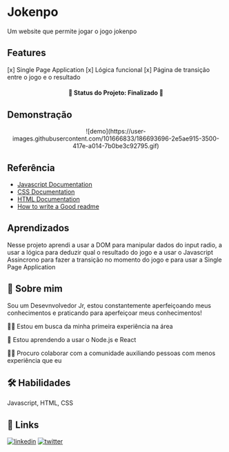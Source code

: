 # Jokenpo

Um website que permite jogar o jogo jokenpo

## Features

 [x]  Single Page Application
 [x]  Lógica funcional
 [x]  Página de transição entre o jogo e o resultado

<h4 align="center"> 
 🚧  Status do Projeto: Finalizado  🚧
</h4>

 
## Demonstração

<p align="center"> 
![demo](https://user-images.githubusercontent.com/101666833/186693696-2e5ae915-3500-417e-a014-7b0be3c92795.gif)
</p>


## Referência

 - [Javascript Documentation](https://developer.mozilla.org/pt-BR/docs/Web/JavaScript)
 - [CSS Documentation](https://developer.mozilla.org/pt-BR/docs/Web/CSS)
 - [HTML Documentation](https://developer.mozilla.org/pt-BR/docs/Web/HTML)
 - [How to write a Good readme](https://bulldogjob.com/news/449-how-to-write-a-good-readme-for-your-github-project)


## Aprendizados

Nesse projeto aprendi a usar a DOM para manipular dados do input radio, a usar a lógica para deduzir qual o resultado do jogo e a usar o Javascript Assincrono para fazer a transição no momento do jogo e para usar a Single Page Application


## 🚀 Sobre mim

Sou um Desevnvolvedor Jr, estou constantemente aperfeiçoando meus conhecimentos e praticando para aperfeiçoar meus conhecimentos!



👩‍💻 Estou em busca da minha primeira experiência na área

🧠 Estou aprendendo a usar o Node.js e React

👯‍♀️ Procuro colaborar com a comunidade auxiliando pessoas com menos experiência que eu


## 🛠 Habilidades
Javascript, HTML, CSS


## 🔗 Links
[![linkedin](https://img.shields.io/badge/linkedin-0A66C2?style=for-the-badge&logo=linkedin&logoColor=white)](https://www.linkedin.com/in/vitor-marciano/)
[![twitter](https://img.shields.io/badge/twitter-1DA1F2?style=for-the-badge&logo=twitter&logoColor=white)](https://twitter.com/marciano_vitor)
